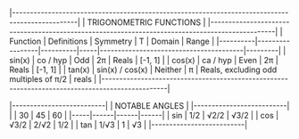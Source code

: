 |------------------------------------------------------------------------------------------------|
|                                    TRIGONOMETRIC  FUNCTIONS                                    |
|------------------------------------------------------------------------------------------------|
| Function |   Definitions   | Symmetry |  T  |                 Domain                 |  Range  |
|----------|-----------------|----------|-----|----------------------------------------|---------|
| sin(x)   | co / hyp        | Odd      | 2π  | Reals                                  | [-1, 1] |
| cos(x)   | ca / hyp        | Even     | 2π  | Reals                                  | [-1, 1] |
| tan(x)   | sin(x) / cos(x) | Neither  | π   | Reals, excluding odd multiples of π/2  | reals   |
|------------------------------------------------------------------------------------------------|

|--------------------------|
|      NOTABLE ANGLES      |
|--------------------------|
|     | 30   | 45   | 60   |
|-----|------|------|------|
| sin | 1/2  | √2/2 | √3/2 |
| cos | √3/2 | 2/√2 | 1/2  |
| tan | 1/√3 | 1    | √3   |
|--------------------------|
